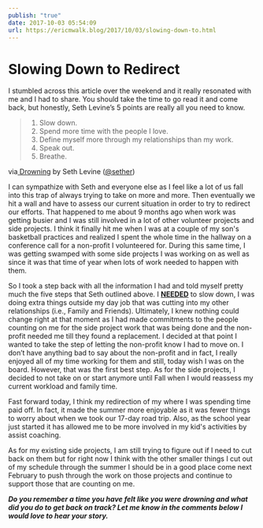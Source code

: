 ```yaml
---
publish: "true"
date: 2017-10-03 05:54:09
url: https://ericmwalk.blog/2017/10/03/slowing-down-to.html
---
```


# Slowing Down to Redirect

I stumbled across this article over the weekend and it really resonated with me and I had to share. You should take the time to go read it and come back, but honestly, Seth Levine’s 5 points are really all you need to know.
<blockquote>
<ol>
<li>Slow down.</li>
<li>Spend more time with the people I love.</li>
<li>Define myself more through my relationships than my work.</li>
<li>Speak out.</li>
<li>Breathe.</li>
</ol>
</blockquote>
via<a href="https://www.sethlevine.com/archives/2017/08/drowing.html"> Drowning</a> by Seth Levine (<a href="https://twitter.com/sether">@sether</a>)

I can sympathize with Seth and everyone else as I feel like a lot of us fall into this trap of always trying to take on more and more. Then eventually we hit a wall and have to assess our current situation in order to try to redirect our efforts. That happened to me about 9 months ago when work was getting busier and I was still involved in a lot of other volunteer projects and side projects. I think it finally hit me when I was at a couple of my son's basketball practices and realized I spent the whole time in the hallway on a conference call for a non-profit I volunteered for. During this same time, I was getting swamped with some side projects I was working on as well as since it was that time of year when lots of work needed to happen with them.

So I took a step back with all the information I had and told myself pretty much the five steps that Seth outlined above. I <b><u>NEEDED</u></b> to slow down, I was doing extra things outside my day job that was cutting into my other relationships (i.e., Family and Friends). Ultimately, I knew nothing could change right at that moment as I had made commitments to the people counting on me for the side project work that was being done and the non-profit needed me till they found a replacement. I decided at that point I wanted to take the step of letting the non-profit know I had to move on. I don’t have anything bad to say about the non-profit and in fact, I really enjoyed all of my time working for them and still, today wish I was on the board. However, that was the first best step. As for the side projects, I decided to not take on or start anymore until Fall when I would reassess my current workload and family time.

Fast forward today, I think my redirection of my where I was spending time paid off. In fact, it made the summer more enjoyable as it was fewer things to worry about when we took our 17-day road trip. Also, as the school year just started it has allowed me to be more involved in my kid's activities by assist coaching.

As for my existing side projects, I am still trying to figure out if I need to cut back on them but for right now I think with the other smaller things I cut out of my schedule through the summer I should be in a good place come next February to push through the work on those projects and continue to support those that are counting on me.

<i><b>Do you remember a time you have felt like you were drowning and what did you do to get back on track? Let me know in the comments below I would love to hear your story.</b></i>
